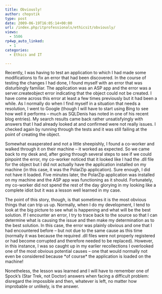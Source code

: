 ```yaml
---
title: Obviously!
author: chopstik
type: post
date: 2009-06-19T16:05:14+00:00
url: /index.php/itprofessionals/ethicsit/obviously/
views:
  - 5506
rp4wp_auto_linked:
  - 1
categories:
  - Ethics and IT

---
```

Recently, I was having to test an application to which I had made some modifications to fix an error that had been discovered. In the course of testing the changes I had done, I found myself with an error that was disturbingly familiar. The application was an ASP app and the error was a server.createobject error indicating that the object could not be created. I have come across this error at least a few times previously but it had been a while. As I normally do when I find myself in a situation that needs a resolution, I went to Google (though I will have to start using Bing to see how well it performs &#8211; much as SQLDenis has noted in one of his recent blog entries). My search results came back rather unsatisfyingly with answers that I had already looked at and confirmed were not really issues. I checked again by running through the tests and it was still failing at the point of creating the object.

Somewhat exasperated and not a little sheepishly, I found a co-worker and walked through it on their machine &#8211; it worked as expected. So we came back to my desk and, after going through several steps to see if we could pinpoint the error, my co-worker noticed that it looked like I had the .dll file for the object but I did not actually have the application installed on my machine (in this case, it was the PolarZip application). Sure enough, I did not have it loaded. Five minutes later, the PolarZip application was installed on my machine and the ASP app was functioning as it should. Fortunately, my co-worker did not spend the rest of the day glorying in my looking like a complete idiot but it was a lesson well learned in my case.

The point of this story, though, is that sometimes it is the most obvious things that can trip us up. Normally, when I do my development, I tend to look at the big picture to see what is happening and what will be the best solution. If I encounter an error, I try to trace back to the source so that I can determine what is causing the issue and then make my determination as to the best solution. In this case, the error was plainly obvious and one that I had encountered before &#8211; but not due to the same cause as this time (normally it was because the required .dll files were not properly registered or had become corrupted and therefore needed to be replaced). However, in this instance, I was so caught up in my earlier recollections I overlooked one of the most obvious potential causes &#8211; one that would normally not even be considered because \*of course\* the application is loaded on the machine!

Nonetheless, the lesson was learned and I will have to remember one of Spock&#8217;s (Star Trek, not Doctor) answers when facing a difficult problem: disregard the impossible and then, whatever is left, no matter how improbable or unlikely, is the answer.